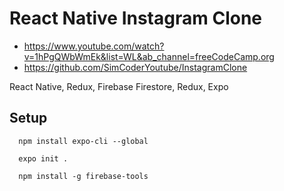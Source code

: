 # React Native Instagram Clone
- https://www.youtube.com/watch?v=1hPgQWbWmEk&list=WL&ab_channel=freeCodeCamp.org
- https://github.com/SimCoderYoutube/InstagramClone

React Native, Redux, Firebase Firestore, Redux, Expo



## Setup
```
  npm install expo-cli --global

  expo init .

  npm install -g firebase-tools
```
